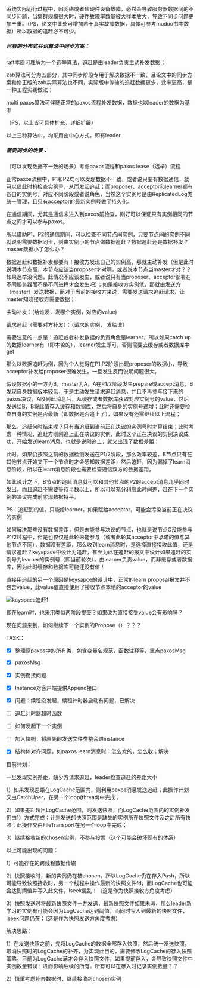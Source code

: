 系统实际运行过程中，因网络或者软硬件设备故障，必然会导致服务器数据间的不同步问题，当集群规模很大时，硬件故障率数量被大样本放大，导致不同步问题更加严重。（PS，论文中此处可增加若干真实故障数据，具体可参考muduo书中数据）所以数据的追赶必不可少。

##### 已有的分布式共识算法中同步方案：

raft本质可理解为一个选举算法，追赶是由leader负责主动补发数据；

zab算法可分为五部分，其中同步阶段专用于解决数据不一致，且论文中的同步方案和修正版的zab实际算法也不同，实际版中传输的追赶数据更少，效率更高，是一种工程实践做法；

multi paxos算法可伴随正常的paxos流程补发数据，数据也以leader的数据为基准

（PS，以上皆可具体扩充，详细扩展）

以上三种算法中，均采用由中心方式，即有leader



##### 需要同步的场景：

（可以发现数据不一致的场景）考虑paxos流程和paxos lease（选举）流程



正常paxos流程中，P1和P2均可以发现数据不一致，或者说只要有数据通信，就可以借此时机检查实例号，从而发起追赶；而proposer、acceptor和learner都有各自的实例号，对应不同阶段或者说角色，当然这个实例号是由ReplicatedLog类统一管理，且只有acceptor的最新实例号做了持久化。

在通信期间，尤其是通信未进入到paxos前检查，刚好可以保证只有实例相同的节点之间才可以参与paxos。

所以借助P1、P2的通信期间，可以检查不同节点间实例，只要节点间的实例不同就说明需要数据同步，则由实例小的节点做数据追赶？数据追赶还是数据补发？master数据小了怎么办？

数据追赶和数据补发都要有！接收方发现自己的实例高，那就主动补发（但是此时说明本节点高，本节点应该当proposer才对啊，或者说本节点当master才对？？如果选举没问题，此情况不应该发生，或者说只有当proposer、acceptor部署在不同服务器而不是不同进程才会发生吧）；如果接收方实例低，那就由发送方（master）发送数据，而对于当前的接收方来说，需要发送请求追赶请求，让master知晓接收方需要数据；

主动补发：(给谁发，发哪个实例，对应的value)

请求追赶（需要对方补发）：（请求的实例， 发给谁）



需要注意的一点是：追赶或者补发数据的负责角色是learner，所以如果catch up的数据learner有（即本轮的），learner发生即可，否则需要去缓存或者数据库中get



那么以数据追赶为例，因为个人觉得在P1 P2阶段出现proposer的数据小，导致acceptor补发给proposer很难发生，一旦发生反而说明问题很大。

假设数据小的一方为B，master为A，A在P1/2阶段发生prepare或accept消息，B发现自身数据版本较低，于是主动发生请求追赶消息，并且不再参与接下来的paxos决议，A收到此消息后，从缓存或者数据库获取对应实例号的value，然后发送给B，B将此值存入缓存和数据库，然后将自身的实例号递增；此时还需要检查自身的实例是否最新（即数据是否追上了），如果没有还需继续以上流程；

那么，追赶何时结束呢？只有当追赶到当前正在决议的实例号时才算结束；此时考虑一种情况，追赶方刚刚追上正在决议的实例，此时这个正在决议的实例决议成功，开始发送learn消息，也就是说刚追上，就又出现了数据差距；

此时，如果仍按照之前的数据检测发送在P1/2阶段，那么效率较差，B节点只有在其他节点开始又下一个节点时才会感知数据差距，然后追赶，因为漏掉了learn消息阶段，所以在learn消息阶段也需要检查通信双方的数据差距。

如此设计之下，B节点的追赶消息就可以和其他节点的P2的accept消息几乎同时发出，而且追赶不需要等待半数以上，所以可以充分利用此时间差，赶在下一个实例的决议完成前实现数据持平。

PS：追赶到的值，只能给learner，如果赋给acceptor，可能会污染当前正在决议的实例



如何解决那些没有数据差距，但是未能参与决议的节点，也就是说节点C没能参与P1/2过程中，但是也仅仅是此轮未能参与（或者此轮其acceptor中承诺的值与其他节点不同），数据没有差距，那么收到learn消息时，是选择直接接收此值，还是请求追赶？keyspace中设计为追赶，甚至为此在追赶的报文中设计如果追赶的实例号为learner的实例号（即当前轮次），由learner负责value，而非缓存或者数据库，因为此时缓存和数据库可能还没有值！

直接用追赶的另一个原因是keysapce的设计中，正常的learn proposal报文并不包含value，此value值直接使用了接收节点本地的acceptor的value

![keyspace追赶1](F:\Markdown\研一上\图片\keyspace追赶1.png)

即在learn时，也采用类似两阶段提交？如果改为直接接受value会有影响吗？



现在问题来到，如何继续下一个实例的Propose（）？？？





TASK：

-[x] 整理原paxos中的所有类，包含变量名规范，函数注释等，重点paxosMsg
-[x] paxosMsg
-[x] 实例衔接问题
-[x] Instance对客户端提供Append接口
-[x] 问题：续租没发起，续租计时器启动有问题，已解决
-[ ] 追赶计时器超时函数
-[ ] 如何发起下一个实例
-[ ] 加入快照，将原先的发送文件类整合进instance
-[x] 结构体对齐问题，如paxos learn消息时：怎么发的，怎么收；解决





目前计划：

一旦发现实例差距，缺少方请求追赶，leader检查追赶的差距大小

1）如果发现差距在LogCache范围内，则利用paxos消息发送追赶；此操作计划交由CatchUper，在另一个loop(thread)中完成；

2）如果差距超出LogCache范围，则发送快照，而LogCache范围内的实例补发仍由1）方式完成；计划发送的快照范围是缺失的实例所在快照文件及之后所有快照；此操作交由FileTransport在另一个loop中完成；

3）继续接收新的chosen实例，不参与投票（这个可能会破坏现有的体系）



以上可能出现的问题：

1）可能存在的跨线程数据传输

2）快照接收时，新的实例仍在被chosen，所以LogCache仍在存入Push，所以可能导致快照接收时，另一个线程中操作最新的快照文件fd，而LogCache也可能会达到阈值并写入此文件，lseek混乱！（这是作为快照接收方角度考虑）

3）快照发送时将最新快照文件一并发送，最新快照文件如果未满，那么leader新学习的实例有可能会因为LogCache达到阈值，而同时写入到最新的快照文件，lseek问题仍在；（这是作为快照发送方角度考虑）



解决思路：

1）在发送快照之前，先将LogCache的数据全部存入快照，然后统一发送快照，取消快照时的LogCache的补齐，为实现此目的，需要修改LogCache的存入快照策略，目前为LogCache满才会存入快照文件，如果提前存入，会导致快照文件中实例数量错误！进而影响后续的所有。所有可以在存入时记录实例数量？？

2）慎重考虑补齐数据时，继续接收新chosen实例